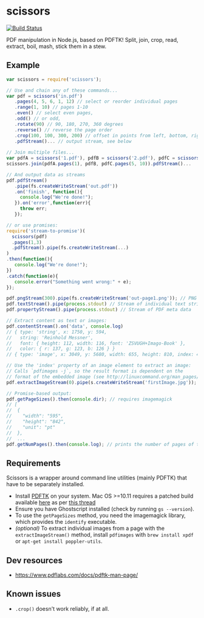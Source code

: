 # scissors
[![Build Status](https://travis-ci.org/tcr/scissors.svg?branch=master)](https://travis-ci.org/tcr/scissors)

PDF manipulation in Node.js, based on PDFTK! Split, join, crop, read, extract, 
boil, mash, stick them in a stew.

## Example

```javascript
var scissors = require('scissors');

// Use and chain any of these commands...
var pdf = scissors('in.pdf')
   .pages(4, 5, 6, 1, 12) // select or reorder individual pages
   .range(1, 10) // pages 1-10
   .even() // select even pages, 
   .odd() // or odd, 
   .rotate(90) // 90, 180, 270, 360 degrees
   .reverse() // reverse the page order
   .crop(100, 100, 300, 200) // offset in points from left, bottom, right, top (doesn't work reliably yet)
   .pdfStream()... // output stream, see below
   
// Join multiple files...
var pdfA = scissors('1.pdf'), pdfB = scissors('2.pdf'), pdfC = scissors('3.pdf')
scissors.join(pdfA.pages(1), pdfB, pdfC.pages(5, 10)).pdfStream()...

// And output data as streams
pdf.pdfStream()
   .pipe(fs.createWriteStream('out.pdf'))
   .on('finish', function(){
     console.log("We're done!");
   }).on('error',function(err){
     throw err;
   });

// or use promises:
require('stream-to-promise')(
  scissors(pdf)
  .pages(1,3)
  .pdfStream().pipe(fs.createWriteStream(...)
)
.then(function(){
   console.log("We're done!");
})
.catch(function(e){
   console.error("Something went wrong:" + e);
});

pdf.pngStream(300).pipe(fs.createWriteStream('out-page1.png')); // PNG of first page at 300 dpi
pdf.textStream().pipe(process.stdout) // Stream of individual text strings
pdf.propertyStream().pipe(process.stdout) // Stream of PDF meta data

// Extract content as text or images:
pdf.contentStream().on('data', console.log)
// { type: 'string', x: 1750, y: 594,
//   string: 'Reinhold Messner',
//   font: { height: 112, width: 116, font: 'ZSVUGH+Imago-Book' },
//   color: { r: 137, g: 123, b: 126 } }
// { type: 'image', x: 3049, y: 5680, width: 655, height: 810, index: 4 }

// Use the 'index' property of an image element to extract an image:
// Calls `pdfimages -j`, so the result format is dependent on the 
// format of the embedded image (see http://linuxcommand.org/man_pages/pdfimages1.html)
pdf.extractImageStream(0).pipe(s.createWriteStream('firstImage.jpg'));

// Promise-based output:
pdf.getPageSizes().then(console.dir); // requires imagemagick
// [
//  {
//    "width": "595",
//    "height": "842",
//    "unit": "pt"
//  },
//  ...
pdf.getNumPages().then(console.log); // prints the number of pages of the PDF

```

## Requirements

Scissors is a wrapper around command line utilities (mainly PDFTK) that have to 
be separately installed.

* Install [PDFTK](http://www.pdflabs.com/docs/install-pdftk/) 
  on your system. Mac OS >=10.11 requires a patched build available 
  [here](https://www.pdflabs.com/tools/pdftk-the-pdf-toolkit/pdftk_server-2.02-mac_osx-10.11-setup.pkg) 
  as per [this thread](http://stackoverflow.com/questions/32505951/pdftk-server-on-os-x-10-11)
* Ensure you have Ghostscript installed (check by running `gs --version`).
* To use the `getPageSizes` method, you need the imagemagick library, which provides the `identify` executable.
* *(optional)* To extract individual images from a page with the 
  `extractImageStream()` method, install `pdfimages` with `brew install xpdf` or 
   `apt-get install poppler-utils`.

## Dev resources
- https://www.pdflabs.com/docs/pdftk-man-page/

## Known issues
- `.crop()` doesn't work reliably, if at all.
